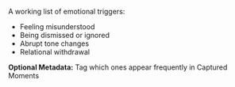 ---
---

A working list of emotional triggers:

- Feeling misunderstood
- Being dismissed or ignored
- Abrupt tone changes
- Relational withdrawal

**Optional Metadata:** Tag which ones appear frequently in Captured Moments